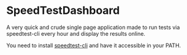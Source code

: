 # SpeedTestDashboard
A very quick and crude single page application made to run tests via speedtest-cli every hour and display the results online.

You need to install [speedtest-cli](https://github.com/sivel/speedtest-cli) and have it accessible in your PATH.
